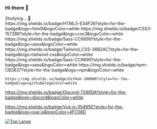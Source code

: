 ### Hi there 👋

<!--
**h2s0/h2s0** is a ✨ _special_ ✨ repository because its `README.md` (this file) appears on your GitHub profile.

Here are some ideas to get you started:

- 🔭 I’m currently working on ...
- 🌱 I’m currently learning ...
- 👯 I’m looking to collaborate on ...
- 🤔 I’m looking for help with ...
- 💬 Ask me about ...
- 📫 How to reach me: ...
- 😄 Pronouns: ...
- ⚡ Fun fact: ...
-->

<div>Studying ...📝</div>
https://img.shields.io/badge/HTML5-E34F26?style=for-the-badge&logo=html5&logoColor=white
https://img.shields.io/badge/CSS3-1572B6?style=for-the-badge&logo=css3&logoColor=white
https://img.shields.io/badge/Sass-CC6699?style=for-the-badge&logo=sass&logoColor=white
https://img.shields.io/badge/Tailwind_CSS-38B2AC?style=for-the-badge&logo=tailwind-css&logoColor=white
https://img.shields.io/badge/Sass-CC6699?style=for-the-badge&logo=sass&logoColor=white
	https://img.shields.io/badge/npm-CB3837?style=for-the-badge&logo=npm&logoColor=white

	https://img.shields.io/badge/GitHub-100000?style=for-the-badge&logo=github&logoColor=white
 https://img.shields.io/badge/Discord-7289DA?style=for-the-badge&logo=discord&logoColor=white

https://img.shields.io/badge/Vue.js-35495E?style=for-the-badge&logo=vue.js&logoColor=4FC08D



[![Top Langs](https://github-readme-stats.vercel.app/api/top-langs/?username=h2s0&langs_count=8)](https://github.com/h2s0/github-readme-stats)
